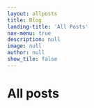```yaml
---
layout: allposts
title: Blog
landing-title: 'All Posts'
nav-menu: true
description: null
image: null
author: null
show_tile: false
---
```


<h1>All posts</h1>
